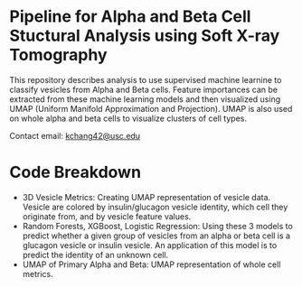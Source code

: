 # Pipeline for Alpha and Beta Cell Stuctural Analysis using Soft X-ray Tomography
This repository describes analysis to use supervised machine learnine to classify vesicles from Alpha and Beta cells. Feature importances can be extracted from these machine learning models and then visualized using UMAP (Uniform Manifold Approximation and Projection). UMAP is also used on whole alpha and beta cells to visualize clusters of cell types. 

Contact email: kchang42@usc.edu

# Code Breakdown

- 3D Vesicle Metrics: Creating UMAP representation of vesicle data. Vesicle are colored by insulin/glucagon vesicle identity, which cell they originate from, and by vesicle feature values.
- Random Forests, XGBoost, Logistic Regression: Using these 3 models to predict whether a given group of vesicles from an alpha or beta cell is a glucagon vesicle or insulin vesicle. An application of this model is to predict the identity of an unknown cell. 
- UMAP of Primary Alpha and Beta: UMAP representation of whole cell metrics. 

